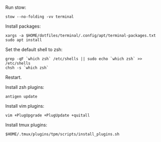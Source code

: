 Run stow:

```
stow --no-folding -vv terminal
```

Install packages:

```
xargs -a $HOME/dotfiles/terminal/.config/apt/terminal-packages.txt sudo apt install
```

Set the default shell to zsh:

```
grep -qF `which zsh` /etc/shells || sudo echo `which zsh` >> /etc/shells
chsh -s `which zsh`
```

Restart.

Install zsh plugins:

```
antigen update
```

Install vim plugins:

```
vim +PlugUpgrade +PlugUpdate +quitall
```

Install tmux plugins:

```
$HOME/.tmux/plugins/tpm/scripts/install_plugins.sh
```
